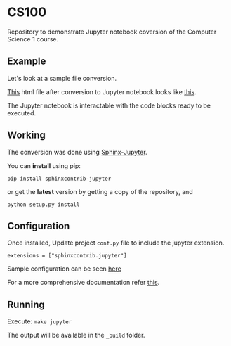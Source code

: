# CS100
Repository to demonstrate Jupyter notebook coversion of the Computer Science 1 course. 

## Example
Let's look at a sample file conversion. 

[This](https://github.com/RPI-DATA/csci1100/blob/master/_build/html/lecture_notes/lec02_calculator.html) html file after conversion to Jupyter notebook looks like [this](https://github.com/RPI-DATA/csci1100/blob/master/_build/jupyter/lecture_notes/lec02_calculator.ipynb).

The Jupyter notebook is interactable with the code blocks ready to be executed. 

## Working
The conversion was done using [Sphinx-Jupyter](https://sphinxcontrib-jupyter.readthedocs.io/en/latest/). 

You can **install** using pip:

   `pip install sphinxcontrib-jupyter`

or get the **latest** version by getting a copy of the repository, and

   `python setup.py install`
   
## Configuration
   
Once installed, Update project ``conf.py`` file to include the jupyter extension.

``extensions = ["sphinxcontrib.jupyter"]``

Sample configuration can be seen [here](https://github.com/QuantEcon/sphinxcontrib-jupyter.minimal/blob/master/conf.py)

For a more comprehensive documentation refer [this](https://sphinxcontrib-jupyter.readthedocs.io/en/latest/).

## Running
Execute:
``make jupyter``

The output will be available in the ``_build`` folder.
